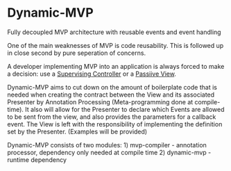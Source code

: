 # Dynamic-MVP
Fully decoupled MVP architecture with reusable events and event handling

One of the main weaknesses of MVP is code reusability. This is followed up in close second by pure seperation of concerns.

A developer implementing MVP into an application is always forced to make a decision: use a [Supervising Controller](https://martinfowler.com/eaaDev/SupervisingPresenter.html) or a [Passiive View](https://martinfowler.com/eaaDev/PassiveScreen.html).

Dynamic-MVP aims to cut down on the amount of boilerplate code that is needed when creating the contract between the View and its associated Presenter by Annotation Processing (Meta-programming done at compile-time).
It also will allow for the Presenter to declare which Events are allowed to be sent from the view, and also provides the parameters for a callback event.  The View is left with the responsibility of implementing the definition set by the Presenter. (Examples will be provided)

Dynamic-MVP consists of two modules:
      1)  mvp-compiler - annotation processor, dependency only needed at compile time
      2)  dynamic-mvp - runtime dependency
